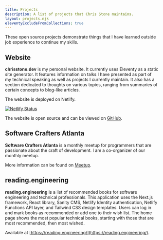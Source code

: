 ```yaml
---
title: Projects
description: A list of projects that Chris Stone maintains.
layout: projects.njk
eleventyExcludeFromCollections: true
---
```


These open source projects demonstrate things that I have learned outside job experience to continue my skills.

## Website

**chrisstone.dev** is my personal website. It currently uses Eleventy as a static site generator. It features
information on talks I have presented as part of my technical speaking as well as projects I currently maintain. It also
has a section dedicated to thoughts on various topics, ranging from summaries of certain concepts to blog-like articles.

The website is deployed on Netlify.

[![Netlify Status](https://api.netlify.com/api/v1/badges/bbeff905-f565-4b19-9557-165201ebafa5/deploy-status)](https://app.netlify.com/sites/chrisstonedev-11ty/deploys)

The website is open source and can be viewed on [GitHub](https://github.com/chrisstonedev/personal-website-11ty).

## Software Crafters Atlanta

**Software Crafters Atlanta** is a monthly meetup for programmers that are passionate about the craft of development. I
am a co-organizer of our monthly meetup.

More information can be found on [Meetup](https://www.meetup.com/software-craftsmanship-atlanta/).

## reading.engineering

**reading.engineering** is a list of recommended books for software engineering and technical professionals. This
application uses the Next.js framework, React library, Sanity CMS, Netlify Identity authentication, Netlify Functions
API layer, and Tailwind CSS design templates. Users can log in and mark books as recommended or add one to their wish
list. The home page shows the most popular technical books, starting with those that are most recommended, then most
wished.

Available at [https://reading.engineering/](https://reading.engineering/).